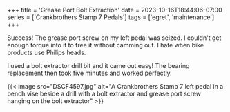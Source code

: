+++
title = 'Grease Port Bolt Extraction'
date = 2023-10-16T18:44:06-07:00
series = ['Crankbrothers Stamp 7 Pedals']
tags = ['egret', 'maintenance']
+++

Success! The grease port screw on my left pedal was seized. I couldn't get enough torque into it to free it without camming out. I hate when bike products use Philips heads.

I used a bolt extractor drill bit and it came out easy! The bearing replacement then took five minutes and worked perfectly.

{{< image src="DSCF4597.jpg" alt="A Crankbrothers Stamp 7 left pedal in a bench vise beside a drill with a bolt extractor and grease port screw hanging on the bolt extractor" >}}
